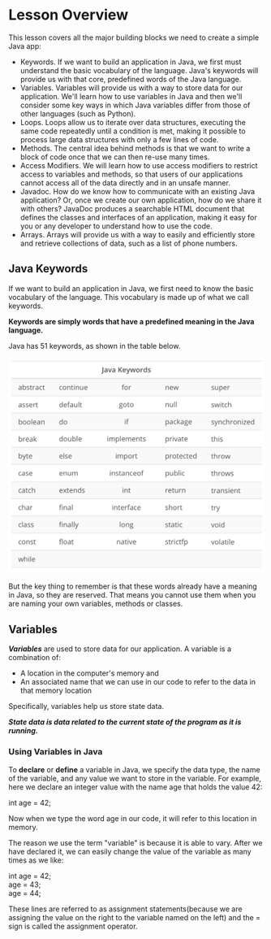 # Lesson Overview

This lesson covers all the major building blocks we need to create a simple Java app:

* Keywords. If we want to build an application in Java, we first must understand the basic vocabulary of the language. Java's keywords will provide us with that core, predefined words of the Java language.
* Variables. Variables will provide us with a way to store data for our application. We'll learn how to use variables in Java and then we'll consider some key ways in which Java variables differ from those of other languages (such as Python).
* Loops. Loops allow us to iterate over data structures, executing the same code repeatedly until a condition is met, making it possible to process large data structures with only a few lines of code.
* Methods. The central idea behind methods is that we want to write a block of code once that we can then re-use many times.
* Access Modifiers. We will learn how to use access modifiers to restrict access to variables and methods, so that users of our applications cannot access all of the data directly and in an unsafe manner.
* Javadoc. How do we know how to communicate with an existing Java application? Or, once we create our own application, how do we share it with others? JavaDoc produces a searchable HTML document that defines the classes and interfaces of an application, making it easy for you or any developer to understand how to use the code.
* Arrays. Arrays will provide us with a way to easily and efficiently store and retrieve collections of data, such as a list of phone numbers.

## Java Keywords

If we want to build an application in Java, we first need to know the basic vocabulary of the language. This vocabulary is made up of what we call keywords.

**Keywords are simply words that have a predefined meaning in the Java language.**

Java has 51 keywords, as shown in the table below.

![](./fig/java_kw.png)

But the key thing to remember is that these words already have a meaning in Java, so they are reserved. That means you cannot use them when you are naming your own variables, methods or classes.

## Variables

***Variables*** are used to store data for our application. A variable is a combination of:

* A location in the computer's memory and
* An associated name that we can use in our code to refer to the data in that memory location

Specifically, variables help us store state data.

***State data is data related to the current state of the program as it is running.***

### Using Variables in Java

To **declare** or **define** a variable in Java, we specify the data type, the name of the variable, and any value we want to store in the variable. For example, here we declare an integer value with the name age that holds the value 42:

int age = 42;

Now when we type the word age in our code, it will refer to this location in memory.

The reason we use the term "variable" is because it is able to vary. After we have declared it, we can easily change the value of the variable as many times as we like:

int age = 42;  
age = 43;  
age = 44;  

These lines are referred to as assignment statements(because we are assigning the value on the right to the variable named on the left) and the = sign is called the assignment operator.

